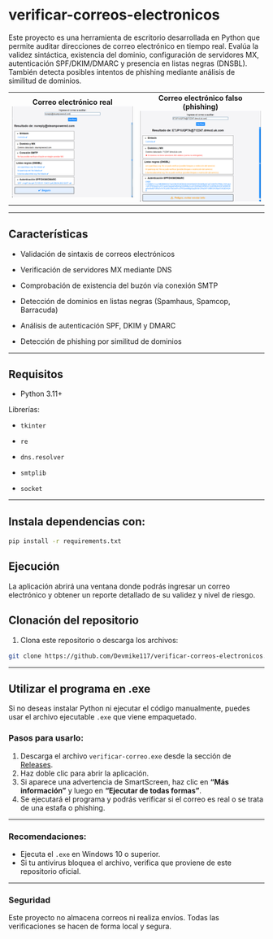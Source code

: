 # verificar-correos-electronicos

Este proyecto es una herramienta de escritorio desarrollada en Python que permite auditar direcciones de correo electrónico en tiempo real. Evalúa la validez sintáctica, existencia del dominio, configuración de servidores MX, autenticación SPF/DKIM/DMARC y presencia en listas negras (DNSBL). También detecta posibles intentos de phishing mediante análisis de similitud de dominios.

<table>
  <tr>
    <td align="center">
      <strong>Correo electrónico real</strong><br>
      <img src="https://raw.githubusercontent.com/Devmike117/verificar-correos-electronicos/refs/heads/main/preview/real.png" width="450"/>
    </td>
    <td align="center">
      <strong>Correo electrónico falso (phishing)</strong><br>
      <img src="https://raw.githubusercontent.com/Devmike117/verificar-correos-electronicos/refs/heads/main/preview/phishing.png" width="450"/>
    </td>
  </tr>
</table>

---
## Características

- Validación de sintaxis de correos electrónicos

- Verificación de servidores MX mediante DNS

- Comprobación de existencia del buzón vía conexión SMTP

- Detección de dominios en listas negras (Spamhaus, Spamcop, Barracuda)

- Análisis de autenticación SPF, DKIM y DMARC

- Detección de phishing por similitud de dominios


---
## Requisitos
- Python 3.11+

Librerías:

- `tkinter`

- `re`

- `dns.resolver`

- `smtplib`

- `socket`

---
## Instala dependencias con:

```bash
pip install -r requirements.txt
```
## Ejecución

La aplicación abrirá una ventana donde podrás ingresar un correo electrónico y obtener un reporte detallado de su validez y nivel de riesgo.

## Clonación del repositorio

1. Clona este repositorio o descarga los archivos:
```bash
git clone https://github.com/Devmike117/verificar-correos-electronicos.git
```

---

## Utilizar el programa en .exe

Si no deseas instalar Python ni ejecutar el código manualmente, puedes usar el archivo ejecutable `.exe` que viene empaquetado.

### Pasos para usarlo:
1. Descarga el archivo `verificar-correo.exe` desde la sección de [Releases](https://github.com/Devmike117/verificar-correos-electronicos/releases).
2. Haz doble clic para abrir la aplicación.
3. Si aparece una advertencia de SmartScreen, haz clic en **“Más información”** y luego en **“Ejecutar de todas formas”**.
4. Se ejecutará el programa y podrás verificar si el correo es real o se trata de una estafa o phishing.
---
### Recomendaciones:
- Ejecuta el `.exe` en Windows 10 o superior.
- Si tu antivirus bloquea el archivo, verifica que proviene de este repositorio oficial.

---
### Seguridad
Este proyecto no almacena correos ni realiza envíos. Todas las verificaciones se hacen de forma local y segura.
